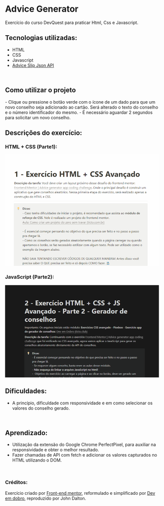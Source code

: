 <h1>Advice Generator</h1>
Exercício do curso DevQuest para praticar Html, Css e Javascript.

<br>

<h2>Tecnologias utilizadas:</h2>

- HTML
- CSS
- Javascript
- [Advice Slip Json API](https://api.adviceslip.com/)

<br>

<h2>Como utilizar o projeto</h2>
- Clique ou pressione o botão verde com o ícone de um dado para que um novo conselho seja adicionado ao cartão. Será alterado o texto do conselho e o número identificador do mesmo.
- É necessário aguardar 2 segundos para solicitar um novo conselho. 

<h2>Descrições do exercício:</h2>

<h3>HTML + CSS (Parte1):</h3>

[<img src="./src/images/advice-generator-animation.gif" alt="gif da descrição do exercício 1" href="https://veiled-package-bfe.notion.site/1-Exerc-cio-HTML-CSS-Avan-ado-5a2ab6bc2dba4dd488bc369235d749b2">](https://veiled-package-bfe.notion.site/1-Exerc-cio-HTML-CSS-Avan-ado-5a2ab6bc2dba4dd488bc369235d749b2)


<h3>JavaScript (Parte2):</h3>

[<img src="./src/images/javascriptAdvice.gif" alt="gif da descrição do exercício 2" href="https://veiled-package-bfe.notion.site/2-Exerc-cio-HTML-CSS-JS-Avan-ado-Parte-2-Gerador-de-conselhos-9be630f69460408384eb5a6b967dbd49">](https://veiled-package-bfe.notion.site/2-Exerc-cio-HTML-CSS-JS-Avan-ado-Parte-2-Gerador-de-conselhos-9be630f69460408384eb5a6b967dbd49)
<br>

<h2>Dificuldades:</h2>

- A princípio, dificuldade com responsividade e em como selecionar os valores do conselho gerado.

<br>

<h2>Aprendizado:</h2>

- Utilização da extensão do Google Chrome PerfectPixel, para auxiliar na responsividade e obter o melhor resultado.
- Fazer chamadas de API com fetch e adicionar os valores capturados no HTML utilizando o DOM.

<br>

<h3>Créditos:</h3>
Exercício criado por <a href="https://www.frontendmentor.io/challenges/advice-generator-app-QdUG-13db" target="_blank">Front-end mentor</a>,
reformulado e simplificado por <a href="https://github.com/devemdobro/devemdobro" target="_blank">Dev em dobro</a>,
reproduzido por John Dalton.

